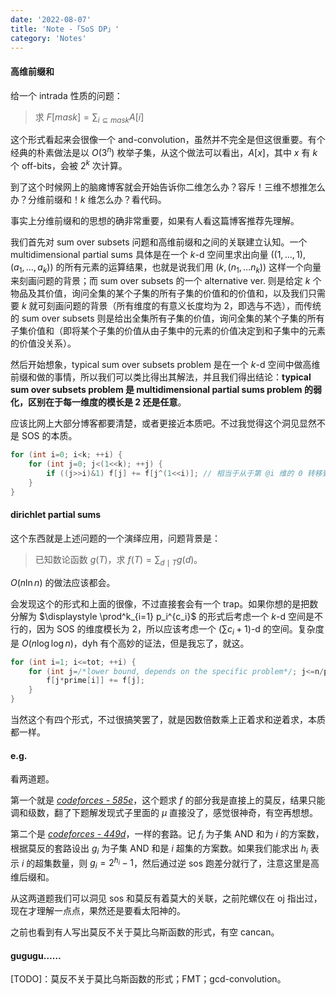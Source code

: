 ```yaml
---
date: '2022-08-07'
title: 'Note -「SoS DP」'
category: 'Notes'
---
```



#### 高维前缀和

给一个 intrada 性质的问题：

> 求 $\displaystyle F[mask] = \sum_{i \subseteq mask} A[i]$

这个形式看起来会很像一个 and-convolution，虽然并不完全是但这很重要。有个经典的朴素做法是以 $O(3^n)$ 枚举子集，从这个做法可以看出，$A[x]$，其中 $x$ 有 $k$ 个 off-bits，会被 $2^k$ 次计算。

到了这个时候网上的脑瘫博客就会开始告诉你二维怎么办？容斥！三维不想推怎么办？分维前缀和！$k$ 维怎么办？看代码。

事实上分维前缀和的思想的确非常重要，如果有人看这篇博客推荐先理解。

我们首先对 sum over subsets 问题和高维前缀和之间的关联建立认知。一个 multidimensional partial sums 具体是在一个 $k$-d 空间里求出向量 $((1, \dots, 1), (a_1, \dots, a_k))$ 的所有元素的运算结果，也就是说我们用 $(k, (n_1, \dots n_k))$ 这样一个向量来刻画问题的背景；而 sum over subsets 的一个 alternative ver. 则是给定 $k$ 个物品及其价值，询问全集的某个子集的所有子集的价值和的价值和，以及我们只需要 $k$ 就可刻画问题的背景（所有维度的有意义长度均为 $2$，即选与不选），而传统的 sum over subsets 则是给出全集所有子集的价值，询问全集的某个子集的所有子集价值和（即将某个子集的价值从由子集中的元素的价值决定到和子集中的元素的价值没关系）。

然后开始想象，typical sum over subsets problem 是在一个 $k$-d 空间中做高维前缀和做的事情，所以我们可以类比得出其解法，并且我们得出结论：**typical sum over subsets problem 是 multidimensional partial sums problem 的弱化，区别在于每一维度的模长是 $\boldsymbol 2$ 还是任意**。 

应该比网上大部分博客都要清楚，或者更接近本质吧。不过我觉得这个洞见显然不是 SOS 的本质。

```cpp
for (int i=0; i<k; ++i) {
    for (int j=0; j<(1<<k); ++j) {
        if ((j>>i)&1) f[j] += f[j^(1<<i)]; // 相当于从于第 @i 维的 0 转移到 1
    }
}
```

#### dirichlet partial sums

这个东西就是上述问题的一个演绎应用，问题背景是：

> 已知数论函数 $g(T)$，求 $\displaystyle f(T) = \sum_{d \mid T} g(d)$。

$O(n \ln n)$ 的做法应该都会。

会发现这个的形式和上面的很像，不过直接套会有一个 trap。如果你想的是把数分解为 $\displaystyle \prod^k_{i=1} p_i^{c_i}$ 的形式后考虑一个 $k$-d 空间是不行的，因为 SOS 的维度模长为 $2$，所以应该考虑一个 $\left( \sum c_i+1 \right)$-d 的空间。复杂度是 $O(n \log \log n)$，dyh 有个高妙的证法，但是我忘了，就这。

```cpp
for (int i=1; i<=tot; ++i) {
    for (int j=/*lower bound, depends on the specific problem*/; j<=n/prime[i]; ++j) {
        f[j*prime[i]] += f[j];
    }
}
```

当然这个有四个形式，不过很搞笑罢了，就是因数倍数乘上正着求和逆着求，本质都一样。

#### e.g.

看两道题。

第一个就是 [*codeforces - 585e*](https://www.cnblogs.com/orchid-any/p/16557474.html)，这个题求 $f$ 的部分我是直接上的莫反，结果只能调和级数，翻了下题解发现式子里面的 $\mu$ 直接没了，感觉很神奇，有空再想想。

第二个是 [*codeforces - 449d*](http://codeforces.com/problemset/problem/449/D)，一样的套路。记 $f_i$ 为子集 AND 和为 $i$ 的方案数，根据莫反的套路设出 $g_i$ 为子集 AND 和是 $i$ 超集的方案数。如果我们能求出 $h_i$ 表示 $i$ 的超集数量，则 $g_i = 2^{h_i}-1$，然后通过逆 sos 跑差分就行了，注意这里是高维后缀和。

从这两道题我们可以洞见 sos 和莫反有着莫大的关联，之前陀螺仪在 oj 指出过，现在才理解一点点，果然还是要看太阳神的。

之前也看到有人写出莫反不关于莫比乌斯函数的形式，有空 cancan。

#### gugugu……

[TODO]：莫反不关于莫比乌斯函数的形式；FMT；gcd-convolution。